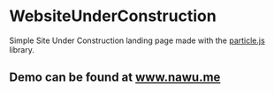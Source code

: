 # WebsiteUnderConstruction

Simple Site Under Construction landing page made with the [particle.js](https://vincentgarreau.com/particles.js/) library.

## Demo can be found at www.nawu.me
